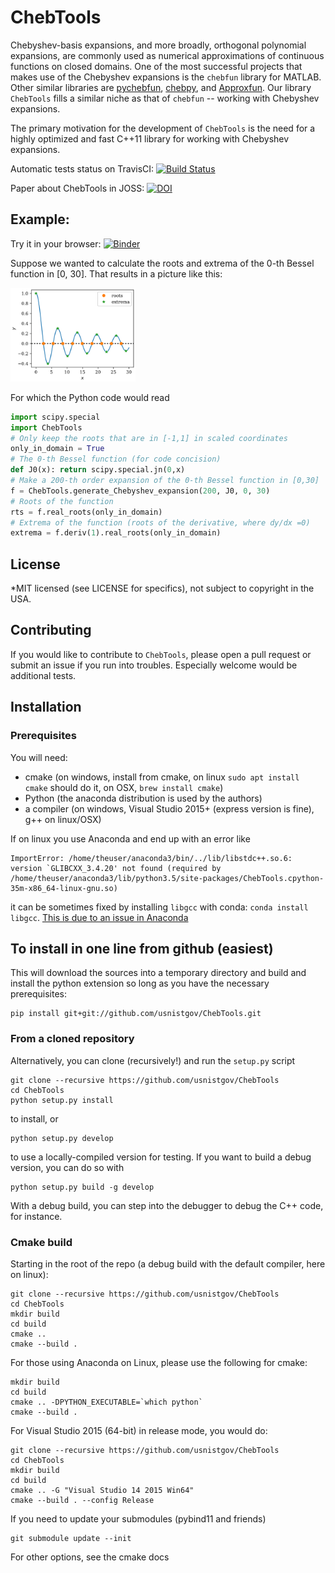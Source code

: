 # ChebTools

Chebyshev-basis expansions, and more broadly, orthogonal polynomial expansions, are commonly used as numerical approximations of continuous functions on closed domains.   One of the most successful projects that makes use of the Chebyshev expansions is the ``chebfun`` library for MATLAB.  Other similar libraries are [pychebfun](https://github.com/pychebfun), [chebpy](https://github.com/chebpy/chebpy), and [Approxfun](https://github.om/JuliaApproximation/ApproxFun.jl). Our library ``ChebTools`` fills a similar niche as that of ``chebfun`` -- working with Chebyshev expansions.

The primary motivation for the development of ``ChebTools`` is the need for a highly optimized and fast C++11 library for working with Chebyshev expansions.

Automatic tests status on TravisCI: [![Build Status](https://travis-ci.org/usnistgov/ChebTools.svg?branch=master)](https://travis-ci.org/usnistgov/ChebTools)

Paper about ChebTools in JOSS: [![DOI](http://joss.theoj.org/papers/10.21105/joss.00569/status.svg)](https://doi.org/10.21105/joss.00569)

## Example:

Try it in your browser: [![Binder](https://mybinder.org/badge.svg)](https://mybinder.org/v2/gh/usnistgov/ChebTools/master)

Suppose we wanted to calculate the roots and extrema of the 0-th Bessel function in [0, 30].  That results in a picture like this: 

<img src="JOSS/Bessel.png" alt="Roots and extrema of the 0-th Bessel function" style="width: 200px;"/>

For which the Python code would read
``` python
import scipy.special
import ChebTools
# Only keep the roots that are in [-1,1] in scaled coordinates
only_in_domain = True
# The 0-th Bessel function (for code concision)
def J0(x): return scipy.special.jn(0,x)
# Make a 200-th order expansion of the 0-th Bessel function in [0,30]
f = ChebTools.generate_Chebyshev_expansion(200, J0, 0, 30)
# Roots of the function
rts = f.real_roots(only_in_domain)
# Extrema of the function (roots of the derivative, where dy/dx =0)
extrema = f.deriv(1).real_roots(only_in_domain)
```

## License

*MIT licensed (see LICENSE for specifics), not subject to copyright in the USA.

## Contributing

If you would like to contribute to ``ChebTools``, please open a pull request or submit an issue if you run into troubles.  Especially welcome would be additional tests.

## Installation

### Prerequisites

You will need:

* cmake (on windows, install from cmake, on linux ``sudo apt install cmake`` should do it, on OSX, ``brew install cmake``)
* Python (the anaconda distribution is used by the authors)
* a compiler (on windows, Visual Studio 2015+ (express version is fine), g++ on linux/OSX)

If on linux you use Anaconda and end up with an error like
```
ImportError: /home/theuser/anaconda3/bin/../lib/libstdc++.so.6: version `GLIBCXX_3.4.20' not found (required by /home/theuser/anaconda3/lib/python3.5/site-packages/ChebTools.cpython-35m-x86_64-linux-gnu.so)
```
it can be sometimes fixed by installing ``libgcc`` with conda: ``conda install libgcc``.  [This is due to an issue in Anaconda](https://github.com/ContinuumIO/anaconda-issues/issues/483)

## To install in one line from github (easiest)

This will download the sources into a temporary directory and build and install the python extension so long as you have the necessary prerequisites:
```
pip install git+git://github.com/usnistgov/ChebTools.git
```

### From a cloned repository

Alternatively, you can clone (recursively!) and run the ``setup.py`` script

```
git clone --recursive https://github.com/usnistgov/ChebTools
cd ChebTools
python setup.py install
```

to install, or 

```
python setup.py develop
```

to use a locally-compiled version for testing.  If you want to build a debug version, you can do so with

```
python setup.py build -g develop
```
With a debug build, you can step into the debugger to debug the C++ code, for instance.  

### Cmake build

Starting in the root of the repo (a debug build with the default compiler, here on linux):

``` 
git clone --recursive https://github.com/usnistgov/ChebTools
cd ChebTools
mkdir build
cd build
cmake ..
cmake --build .
```
For those using Anaconda on Linux, please use the following for cmake:
```
mkdir build
cd build
cmake .. -DPYTHON_EXECUTABLE=`which python`
cmake --build .
```
For Visual Studio 2015 (64-bit) in release mode, you would do:
``` 
git clone --recursive https://github.com/usnistgov/ChebTools
cd ChebTools
mkdir build
cd build
cmake .. -G "Visual Studio 14 2015 Win64"
cmake --build . --config Release
```

If you need to update your submodules (pybind11 and friends)

```
git submodule update --init
```

For other options, see the cmake docs
